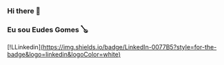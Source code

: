 ### Hi there 👋
### Eu sou Eudes Gomes 🪕
[!LLinkedin][(https://img.shields.io/badge/LinkedIn-0077B5?style=for-the-badge&logo=linkedin&logoColor=white)](https://www.linkedin.com/in/eudes-gomes-1b3b94b5/)
